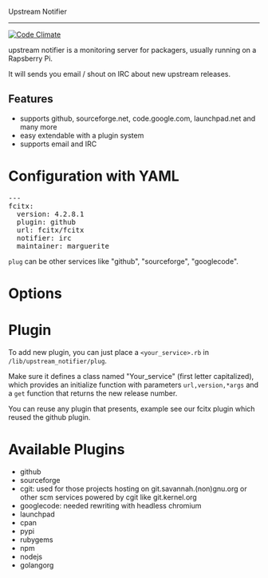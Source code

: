 Upstream Notifier

------

[![Code Climate](https://codeclimate.com/github/marguerite/upstream-notifier/badges/gpa.svg)](https://codeclimate.com/github/marguerite/upstream-notifier)

upstream notifier is a monitoring server for packagers, usually running on a Rapsberry Pi.

It will sends you email / shout on IRC about new upstream releases.

## Features

* supports github, sourceforge.net, code.google.com, launchpad.net
  and many more
* easy extendable with a plugin system
* supports email and IRC

# Configuration with YAML

<pre>
---
fcitx:
  version: 4.2.8.1
  plugin: github
  url: fcitx/fcitx
  notifier: irc
  maintainer: marguerite
</pre>

`plug` can be other services like "github", "sourceforge", "googlecode".

# Options

# Plugin

To add new plugin, you can just place a `<your_service>.rb` in `/lib/upstream_notifier/plug`.

Make sure it defines a class named "Your_service" (first letter capitalized), which provides an initialize function with parameters `url,version,*args` and a `get` function that returns the new release number.

You can reuse any plugin that presents, example see our fcitx plugin which reused the github plugin.

# Available Plugins

* github
* sourceforge
* cgit: used for those projects hosting on git.savannah.(non)gnu.org or other scm services powered by cgit like git.kernel.org
* googlecode: needed rewriting with headless chromium
* launchpad
* cpan
* pypi
* rubygems
* npm
* nodejs
* golangorg
